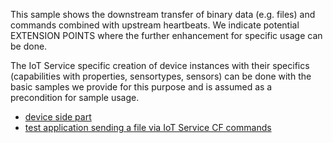 This sample shows the downstream transfer of binary data (e.g. files) and
commands combined with upstream heartbeats. We indicate potential EXTENSION
POINTS where the further enhancement for specific usage can be done.

The IoT Service specific creation of device instances with their specifics
(capabilities with properties, sensortypes, sensors) can be done with the basic
samples we provide for this purpose and is assumed as a precondition for sample
usage.

* [device side part](./binary-data-commands-and-heartbeats-via-mqtt.py)
* [test application sending a file via IoT Service CF commands](./test-app-sending-a-file.py)
